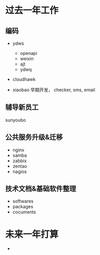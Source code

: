 


过去一年工作
======


编码
-------
- ydws

  * openapi
  * weixin
  * ajt
  * ydwq

- cloudhawk


- xiaobao
早期开发， checker, sms, email


辅导新员工
---------
sunyoubo


公共服务升级&迁移
----------------
- nginx
- samba
- zabbix
- zentao
- nagios


技术文档&基础软件整理
---------------------
- softwares
- packages
- cocuments


未来一年打算
============
- 